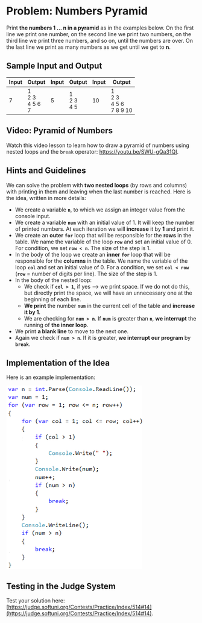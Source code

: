 # Problem: Numbers Pyramid

Print **the numbers 1 … n in a pyramid** as in the examples below. On the first line we print one number, on the second line we print two numbers, on the third line we print three numbers, and so on, until the numbers are over. On the last line we print as many numbers as we get until we get to **n**.

## Sample Input and Output

| Input | Output                 | Input | Output          | Input      | Output                         |
|-----|----------------------|-----|---------------|----------|------------------------------|
|7    |1<br>2 3<br>4 5 6<br>7|5    |1<br>2 3<br>4 5|10        |1<br>2 3<br>4 5 6<br>7 8 9 10 |

## Video: Pyramid of Numbers

Watch this video lesson to learn how to draw a pyramid of numbers using nested loops and the `break` operator: https://youtu.be/SWU-gQa31QI.

## Hints and Guidelines

We can solve the problem with **two nested loops** (by rows and columns) with printing in them and leaving when the last number is reached. Here is the idea, written in more details:

   * We create a variable **`n`**, to which we assign an integer value from the console input.
   * We create a variable **`num`** with an initial value of 1. It will keep the number of printed numbers. At each iteration we will **increase** it by **1** and print it.
   * We create an **outer** **`for`** loop that will be responsible for the **rows** in the table. We name the variable of the loop **`row`** and set an initial value of 0. For condition, we set **`row < n`**. The size of the step is 1.
   * In the body of the loop we create an **inner** **`for`** loop that will be responsible for the **columns** in the table. We name the variable of the loop **`col`** and set an initial value of 0. For a condition, we set **`col < row`** (**`row`** = number of digits per line). The size of the step is 1.
   * In the body of the nested loop:
      * We check if **`col > 1`**, if yes –> we print space. If we do not do this, but directly print the space, we will have an unnecessary one at the beginning of each line.
      * **We print** the number **`num`** in the current cell of the table and **increase it by 1**.
      * We are checking for **`num > n`**. If **`num`** is greater than **`n`**, **we interrupt** the running of **the inner loop**.
   * We print **a blank line** to move to the next one.
   * Again we check if **`num > n`**. If it is greater, **we interrupt our program** by **`break`**.

## Implementation of the Idea

Here is an example implementation:

![](/assets/chapter-7-images/13.Pyramid-01.png)

## Testing in the Judge System

Test your solution here: [https://judge.softuni.org/Contests/Practice/Index/514#14](https://judge.softuni.org/Contests/Practice/Index/514#14).
